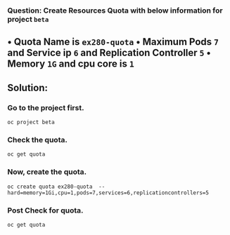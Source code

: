 ### Question: Create Resources Quota with below information for project `beta`
•	Quota Name is `ex280-quota`
•	Maximum  Pods `7` and Service ip `6` and Replication Controller `5` 
•	Memory `1G` and cpu core is `1`
--- 
## Solution:

### Go to the project first.
```
oc project beta
```
### Check the quota.
```
oc get quota
```
### Now, create the quota.
```
oc create quota ex280-quota  --hard=memory=1Gi,cpu=1,pods=7,services=6,replicationcontrollers=5
```

### Post Check for quota.
```
oc get quota
```
